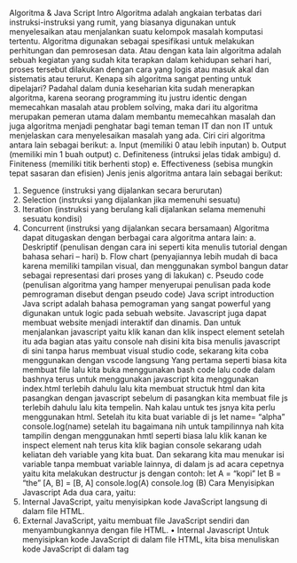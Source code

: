 Algoritma & Java Script Intro
Algoritma adalah angkaian terbatas dari instruksi-instruksi yang rumit, yang biasanya digunakan untuk menyelesaikan atau menjalankan suatu kelompok masalah komputasi tertentu. Algoritma digunakan sebagai spesifikasi untuk melakukan perhitungan dan pemrosesan data. Atau dengan kata lain algoritma adalah sebuah kegiatan yang sudah kita terapkan dalam kehidupan sehari hari, proses tersebut dilakukan dengan cara yang logis atau masuk akal dan sistematis atau terurut.
Kenapa sih algoritma sangat penting untuk dipelajari? Padahal dalam dunia keseharian kita sudah menerapkan algoritma, karena seorang programming itu justru identic dengan memecahkan masalah atau problem solving, maka dari itu algoritma merupakan pemeran utama dalam membantu memecahkan masalah dan juga algoritma menjadi penghatar bagi teman teman IT dan non IT untuk menjelaskan cara menyelesaikan masalah yang ada.
Ciri ciri algoritma antara lain sebagai berikut: 
a.	Input (memiliki 0 atau lebih inputan)
b.	Output (memiliki min 1 buah output)
c.	Definiteness (intruksi jelas tidak ambigu)
d.	Finiteness (memiliki titik berhenti stop)
e.	Effectiveness (sebisa mungkin tepat sasaran dan efisien)
Jenis jenis algoritma antara lain sebagai berikut:
1.	Seguence (instruksi yang dijalankan secara berurutan)
2.	Selection (instruksi yang dijalankan jika memenuhi sesuatu)
3.	Iteration (instruksi yang berulang kali dijalankan selama memenuhi sesuatu kondisi)
4.	Concurrent (instruksi yang dijalankan secara bersamaan)
Algoritma dapat ditugaskan dengan berbagai cara algoritma antara lain:
a.	Deskriptif (penulisan dengan cara ini seperti kita menulis tutorial dengan bahasa sehari – hari)
b.	Flow chart (penyajiannya lebih mudah di baca karena memiliki tampilan visual, dan menggunakan symbol bangun datar sebagai representasi dari proses yang di lakukan)
c.	Pseudo code (penulisan algoritma yang hamper menyerupai penulisan pada kode pemrograman disebut dengan pseudo code)
Java script introduction
	Java script adalah bahasa pemograman yang sangat powerful yang digunakan untuk logic pada sebuah website. Javascript juga dapat membuat website menjadi interaktif dan dinamis.
Dan untuk menjalankan javascript yaitu klik kanan dan klik inspect element setelah itu ada bagian atas yaitu console nah disini kita bisa menulis javascript di sini tanpa harus membuat visual studio code, sekarang kita coba menggunakan dengan vscode langsung
Yang pertama seperti biasa kita membuat file lalu kita buka menggunakan bash code lalu code dalam bashnya terus untuk menggunakan javascript kita menggunakan index.html terlebih dahulu lalu kita membuat structuk html dan kita pasangkan dengan javascript sebelum di pasangkan kita membuat file js terlebih dahulu lalu kita tempelin. Nah kalau untuk tes jsnya kita perlu menggunakan html.
Setelah itu kita buat variable di js let name= “alpha” console.log(name) setelah itu bagaimana nih untuk tampilinnya nah kita tampilin dengan menggunakan hmtl seperti biasa lalu klik kanan ke inspect element nah terus kita klik bagian console sekarang udah keliatan deh variable yang kita buat.
Dan sekarang kita mau menukar isi variable tanpa membuat variable lainnya, di dalam js ad acara cepetnya yaitu kita melakukan destructur js dengan contoh:
let A = “kopi”
 let B = “the”
 [A, B] = [B, A]
 console.log(A) 
console.log (B)
Cara Menyisipkan Javascript
Ada dua cara, yaitu:
1.	Internal JavaScript, yaitu menyisipkan kode JavaScript langsung di dalam file HTML.
2.	External JavaScript, yaitu membuat file JavaScript sendiri dan menyambungkannya dengan file HTML.
•	Internal Javascript
Untuk menyisipkan kode JavaScript di dalam file HTML, kita bisa menuliskan kode JavaScript di dalam tag <script>. Tag <script> sendiri bisa ditulis di dalam <head> maupun di dalam bagian akhir dari <body>.

•	Eksternal Javascript
Cara menyambungkannya sama seperti internal JavaScript, yaitu menggunakan tag <script> di dalam element <body>, hanya saja, kita menambahkan attribute src di dalam <script> untuk menyambungkan dengan file eksternal JavaScript kita.



Mendeklarasikan Variabel
Cara mendeklarasikan sebuah variabel adalah dengan kata kunci var, let atau const dan diikuti dengan nama variabelnya, seperti ini:
•	var namaVariabel1 = "hallo";
•	let namaVariabel2 = "hello";
•	const namaVariabel3 = "world";
Note : untuk penulisan dengan var sudah jarang digunakan dan tidak disarankan
Dalam menamakan variabel, perlu mengikuti beberapa ketentuan sebagai berikut:
1.	Menggunakan konvensicamelCase, yaitu menggunakan huruf kecil pada permulaan kata, dan jika nama variabel terdiri dari 2 kata atau lebih, maka kata kedua dan berikutnya diawali dengan huruf besar.
2.	Nama variabel boleh diawali dengan underscore(_), huruf besar (jika diharuskan), dan $.
3.	Nama variabel tidak diawali dengan angka, @, *, #, !, %, (), -, +.
4.	Tidak boleh menggunakan kata kunci JavaScript seperti boolean, break, else, extends, dan lain-lain.
5.	Antara kata pertama dan kata kedua tidak diberi spasi atau dash(-);
6.	Karena JavaScript bersifat case-sensitive, maka penamaan juga case-sensitive (jadi variabel hitung dengan variabel Hitung itu berbeda).
Tipe Data Javascript
Berikut beberapa tipe data dalam Javascript
	String, deretan karakter yang diapit oleh sepasang tanda kutip.
	Number, bilangan bulat, pecahan, dan lain-lain.
Note: Dalam tipe data number ini dibagi lagi :
	integer (seperti 1, 2, dan 3)
	atau float (seperti 3.14, 2.718, dan 1.618)
	Boolean, nilai benar dari sebuah pernyataan yang dituliskan sebagai true atau false.
	Null, sebuah nilai yang berarti kosong atau menunjuk pada nilai yang tidak ada.
	Undifined, berbeda dari null, undefined menandakan kondisi variabel yang belum diberi sebuah nilai. Jadi pernyataan "nilai variabel itu adalah undefined" sebenarnya kurang tepat, sebab variabelnya memang tidak mempunyai sebuah nilai.
	Object, sebuah kumpulan pasangan properti dan nilai
	Array, adalah tipe variabel yang dapat menampung berbagai jenis data dengan tipe yang bermacam-macam, dengan jumlah yang tidak terbatas.
Operator Aritmatika
Operator aritmatika digunakan di operasi matematika yang melibatkan data dengan tipe number.
Operator-operator tersebut dapat dilihat pada tabel berikut ini:
+	=   Penjumlahan
-	=   Pengurangan
*	=   Perkalian
/	=   Pembagian
**	=   Eksponen (pangkat)
%	=   Modulus (menghasilkan sisa hasil pembagian)
++	=   Increment (menambah 1)
--	=   Decrement (mengurangi 1)

Operator Logika
Operator logika digunakan untuk menentukan logika antara dua kondisi atau nilai.
Operator        Deskripsi
&&	            AND (Dan)
||	            OR (Atau)
!	            NOT (Bukan)
Tabel perbandingan:
Operator	       Kondisi 1	      Kondisi 2	Hasil
&&	          true	        true	       	 true
&&	          true	        false	 false
&&	          false	        true	                false
&&	          false	        false	 false
||	          true	        true	                true
||	          true	        false	 true
||	          false	        true	                true
||	          false 	        false	 false
!	          true	          -	                false
!	          false	          -	                true

Javasxript Control Flow 
	Conditional merupakan statement percabangan yang menggambarkan suatu kondisi.
	Conditional statement akan mengecek kondisi spesifik dan menjalankan perintah berdasarkan kondisi tersebut
	Perintah akan dijalankan jika hanya kondisi bernilai true.
Looping
	Looping adalah control flow yang mengulang sebuah instruksi/perintah hingga kondisinya terpenuhi atau jika kondisi stop/berhenti tercapai.
	Looping biasanya digunakan untuk mempersingkat penulisan kode sehingga menghemat waktu.
Berdasarkan penjelasan diatas cukup terlihat perbedaan antara conditional dan looping. Berikut ini terdapat beberapa conditional dan looping yang ada pada Javascript
Conditional
•	if
Digunakan apabila hanya ada 1 kondisi dan 1 keputusan yang dijalankan.
if (kondisi1) {
  // masukkan kode yang akan dijalankan di sini apabila kondisi1 tercapai
}
•	if ... else
Digunakan apabila ada 1 kondisi dan 2 keputusan yang dijalankan.
if (kondisi1) {
  // masukkan kode yang akan dijalankan di sini apabila kondisi1 tercapai
} else {
  // masukkan kode yang akan dijalankan di sini apabila kondisi1 TIDAK tercapai
}
•	if ... else if ...
Digunakan apabila ada beberapa kondisi dan beberapa keputusan yang dijalankan.
if (kondisi1) {
  // masukkan kode yang akan dijalankan di sini apabila kondisi1 tercapai
} else if (kondisi2) {
  // masukkan kode yang akan dijalankan di sini apabila kondisi1 tidak tercapai dan kondisi2 tercapai
} else if (kondisi3) {
  // masukkan kode yang akan dijalankan di sini apabila kondisi1 dan kondisi2 tidak tercapai, dan kondisi3 tercapai
} else {
  // masukkan kode yang akan dijalankan di sini apabila semua kondisi di atas TIDAK tercapai
}
•	switch case
Jika kita memiliki banyak pilihan kondisi, menggunakan perintah if, else if dan else akan kurang efisien karena kode yang ditulis akan menjadi sangat panjang sekali.
Alternatifnya adalah menggunakan switch dan case
switch (pernyataan) {
  case kondisi1:
    // keputusan yang dijalankan ketika kondisi1 tercapai
    break;
  case kondisi2:
    // keputusan yang dijalankan ketika kondisi2 tercapai
    break;
  case kondisi3:
    // keputusan yang dijalankan ketika kondisi3 tercapai
    break;
  ...
  default:
    // keputusan yang dijalankan ketika semua kondisi tidak tercapai
}
o	switch digunakan untuk mendeklarasikan pernyataan yang menjadi patokan kondisi.
o	case digunakan untuk menulis masing-masing kondisi dari hasil pernyataan yang akan diperiksa.
o	break digunakan untuk menghentikan program berjalan ketika sudah menemukan kondisi yang tercapai.
o	default adalah keputusan yang akan dijalankan apabila hasil pernyataan di switch tidak ada yang sesuai dengan masing-masing kondisi di case (tidak ada kondisi yang tercapai).
Loopping
•	for loop
For loop merupakan instruksi pengulangan yang dapat kita berikan pada program yang kita kembangkan.
Gunakan for loop jika kita tahu seberapa banyak nilai pasti untuk pengulangannya
for (initialization; condition; post-expression) {
  // statement
}
	Inisialisasi: Sebagai inisialisasi awal dari mana mulainya sebuah pengulangan. Kita memberikan nilai awal/default pada parameter ini.
	Condition: For loop akan terus berjalan selama kondisi ini terpenuhi. Selama kondisi bernilai TRUE.
	Post-expression (Increment/Decrement): Iterasi statement yang digunakan untuk mengupdate variabel yang menjadi kontrol pada pengulangan.
•	while loop
While loop akan menjalankan instruksi pengulangan kondisi bernilai TRUE.
Gunakan while loop jika kita tidak mengetahui jumlah pasti pengulangan.
while (expression) {
  // statement
}
•	do while loop
Do while akan melakukan pengulangan sebelum dilakukan pengecekan kondisi.
do {
  statement(s);
} while(expressions);


 
